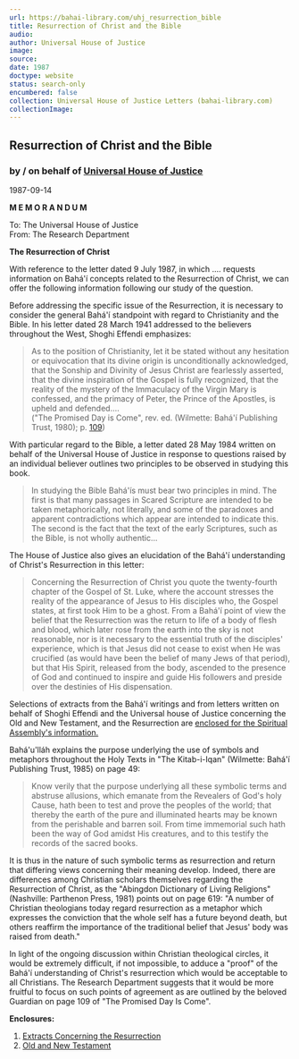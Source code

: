 ```yaml
---
url: https://bahai-library.com/uhj_resurrection_bible
title: Resurrection of Christ and the Bible
audio: 
author: Universal House of Justice
image: 
source: 
date: 1987
doctype: website
status: search-only
encumbered: false
collection: Universal House of Justice Letters (bahai-library.com)
collectionImage: 
---
```



## Resurrection of Christ and the Bible

### by / on behalf of [Universal House of Justice](https://bahai-library.com/author/Universal+House+of+Justice)

1987-09-14


**M E M O R A N D U M**

To: The Universal House of Justice  
From: The Research Department

**The Resurrection of Christ**

With reference to the letter dated 9 July 1987, in which .... requests information on Bahá'í concepts related to the Resurrection of Christ, we can offer the following information following our study of the question.

Before addressing the specific issue of the Resurrection, it is necessary to consider the general Bahá'í standpoint with regard to Christianity and the Bible. In his letter dated 28 March 1941 addressed to the believers throughout the West, Shoghi Effendi emphasizes:

> As to the position of Christianity, let it be stated without any hesitation or equivocation that its divine origin is unconditionally acknowledged, that the Sonship and Divinity of Jesus Christ are fearlessly asserted, that the divine inspiration of the Gospel is fully recognized, that the reality of the mystery of the Immaculacy of the Virgin Mary is confessed, and the primacy of Peter, the Prince of the Apostles, is upheld and defended....  
> ("The Promised Day is Come", rev. ed. (Wilmette: Bahá'í Publishing Trust, 1980); p. [109](http://bahai-library.com/writings/shoghieffendi/pdc/pdicall.html#109))

With particular regard to the Bible, a letter dated 28 May 1984 written on behalf of the Universal House of Justice in response to questions raised by an individual believer outlines two principles to be observed in studying this book.

> In studying the Bible Bahá'ís must bear two principles in mind. The first is that many passages in Scared Scripture are intended to be taken metaphorically, not literally, and some of the paradoxes and apparent contradictions which appear are intended to indicate this. The second is the fact that the text of the early Scriptures, such as the Bible, is not wholly authentic...

The House of Justice also gives an elucidation of the Bahá'í understanding of Christ's Resurrection in this letter:

> Concerning the Resurrection of Christ you quote the twenty-fourth chapter of the Gospel of St. Luke, where the account stresses the reality of the appearance of Jesus to His disciples who, the Gospel states, at first took Him to be a ghost. From a Bahá'í point of view the belief that the Resurrection was the return to life of a body of flesh and blood, which later rose from the earth into the sky is not reasonable, nor is it necessary to the essential truth of the disciples' experience, which is that Jesus did not cease to exist when He was crucified (as would have been the belief of many Jews of that period), but that His Spirit, released from the body, ascended to the presence of God and continued to inspire and guide His followers and preside over the destinies of His dispensation.

Selections of extracts from the Bahá'í writings and from letters written on behalf of Shoghi Effendi and the Universal house of Justice concerning the Old and New Testament, and the Resurrection are [enclosed for the Spiritual Assembly's information.](http://bahai-library.com/uhj_old_new_testaments)

Bahá'u'lláh explains the purpose underlying the use of symbols and metaphors throughout the Holy Texts in "The Kitab-i-Iqan" (Wilmette: Bahá'í Publishing Trust, 1985) on page 49:

> Know verily that the purpose underlying all these symbolic terms and abstruse allusions, which emanate from the Revealers of God's holy Cause, hath been to test and prove the peoples of the world; that thereby the earth of the pure and illuminated hearts may be known from the perishable and barren soil. From time immemorial such hath been the way of God amidst His creatures, and to this testify the records of the sacred books.

It is thus in the nature of such symbolic terms as resurrection and return that differing views concerning their meaning develop. Indeed, there are differences among Christian scholars themselves regarding the Resurrection of Christ, as the "Abingdon Dictionary of Living Religions" (Nashville: Parthenon Press, 1981) points out on page 619: "A number of Christian theologians today regard resurrection as a metaphor which expresses the conviction that the whole self has a future beyond death, but others reaffirm the importance of the traditional belief that Jesus' body was raised from death."

In light of the ongoing discussion within Christian theological circles, it would be extremely difficult, if not impossible, to adduce a "proof" of the Bahá'í understanding of Christ's resurrection which would be acceptable to all Christians. The Research Department suggests that it would be more fruitful to focus on such points of agreement as are outlined by the beloved Guardian on page 109 of "The Promised Day Is Come".

**Enclosures:**

1.  [Extracts Concerning the Resurrection](http://bahai-library.com/compilation_resurrection_christ)
2.  [Old and New Testament](http://bahai-library.com/uhj_old_new_testaments)